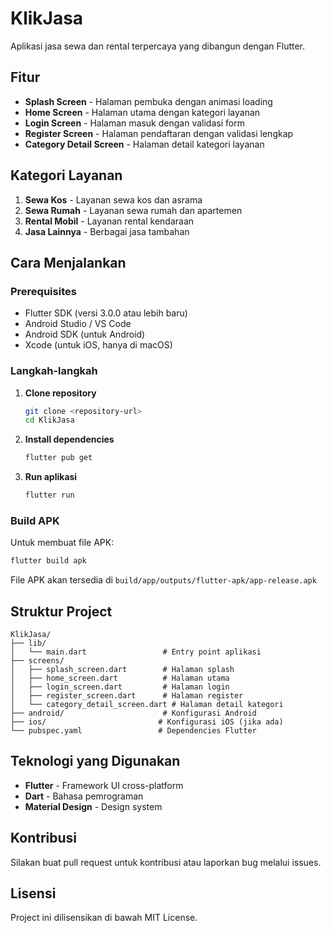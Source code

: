 # KlikJasa

Aplikasi jasa sewa dan rental terpercaya yang dibangun dengan Flutter.

## Fitur

- **Splash Screen** - Halaman pembuka dengan animasi loading
- **Home Screen** - Halaman utama dengan kategori layanan
- **Login Screen** - Halaman masuk dengan validasi form
- **Register Screen** - Halaman pendaftaran dengan validasi lengkap
- **Category Detail Screen** - Halaman detail kategori layanan

## Kategori Layanan

1. **Sewa Kos** - Layanan sewa kos dan asrama
2. **Sewa Rumah** - Layanan sewa rumah dan apartemen
3. **Rental Mobil** - Layanan rental kendaraan
4. **Jasa Lainnya** - Berbagai jasa tambahan

## Cara Menjalankan

### Prerequisites

- Flutter SDK (versi 3.0.0 atau lebih baru)
- Android Studio / VS Code
- Android SDK (untuk Android)
- Xcode (untuk iOS, hanya di macOS)

### Langkah-langkah

1. **Clone repository**
   ```bash
   git clone <repository-url>
   cd KlikJasa
   ```

2. **Install dependencies**
   ```bash
   flutter pub get
   ```

3. **Run aplikasi**
   ```bash
   flutter run
   ```

### Build APK

Untuk membuat file APK:

```bash
flutter build apk
```

File APK akan tersedia di `build/app/outputs/flutter-apk/app-release.apk`

## Struktur Project

```
KlikJasa/
├── lib/
│   └── main.dart                 # Entry point aplikasi
├── screens/
│   ├── splash_screen.dart        # Halaman splash
│   ├── home_screen.dart          # Halaman utama
│   ├── login_screen.dart         # Halaman login
│   ├── register_screen.dart      # Halaman register
│   └── category_detail_screen.dart # Halaman detail kategori
├── android/                      # Konfigurasi Android
├── ios/                         # Konfigurasi iOS (jika ada)
└── pubspec.yaml                 # Dependencies Flutter
```

## Teknologi yang Digunakan

- **Flutter** - Framework UI cross-platform
- **Dart** - Bahasa pemrograman
- **Material Design** - Design system

## Kontribusi

Silakan buat pull request untuk kontribusi atau laporkan bug melalui issues.

## Lisensi

Project ini dilisensikan di bawah MIT License. 